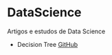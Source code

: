 # DataScience
Artigos e estudos de Data Science

* Decision Tree
[GitHub](http://github.com/fcalexandre/DataScience)
